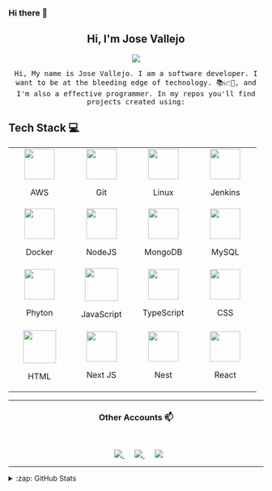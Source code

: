 ### Hi there 👋

<h2 align="center"> Hi, I'm Jose Vallejo <br/> </h2>

<p align="center">
	<img src="https://media.giphy.com/media/gh0RRgkTXedvF0pDc0/giphy.gif">
</p>

<p align="center"> <samp>Hi, My name is Jose Vallejo. I am a software developer. I want to be at the bleeding edge of technology. 📚📈🔬, and I'm also a effective programmer. In my repos you'll find projects created using:

## Tech Stack :computer: <br>

<table align="center">
	<tbody>
		<tr>
			<td align="center" width="20%">
				<a style="display: block;" align="center" href="https://aws.amazon.com/es/" >
					<img height=60px src="https://img.icons8.com/color/48/000000/amazon-web-services.png" />
				</a>
				<p style="display: block;">AWS</p>
			</td>
			<td align="center" width="20%">
				<a style="display: block;" align="center" href="https://github.com/" >
					<img height=60px src="https://img.icons8.com/ios-glyphs/2x/github-2.png">
				</a>
				<p style="display: block;">Git</p>
			</td>
			<td align="center" width="20%">
				<a style="display: block;" align="center" href="https://www.linux.org/" >
					<img height=60px src="https://img.icons8.com/color/48/000000/linux.png" />
				</a>
				<p style="display: block;">Linux</p>
			</td>
			<td align="center" width="20%">
				<a style="display: block;" align="center" href="https://www.jenkins.io/" style="display: block;">
					<img height=60px src="https://img.icons8.com/color/48/000000/jenkins.png" />
				</a>
				<p>Jenkins</p>
			</td>
		</tr>
		<tr>
			<td align="center" width="20%">
				<a style="display: block;" align="center" href="https://www.docker.com/">
					<img height=60px src="https://img.icons8.com/color/48/000000/docker.png"/>
				</a>
				<p>Docker</p>
			</td>
			<td align="center" width="20%">
				<a style="display: block;" align="center" href="https://nodejs.org/es/docs/" >
					<img height=60px src="https://img.icons8.com/color/2x/nodejs.png" />
				</a>
				<p>NodeJS</p>
			</td>
			<td align="center" width="20%">
				<a style="display: block;" align="center" align="center" href="https://www.mongodb.com/es" >
					<img height=60px src="https://img.icons8.com/color/48/000000/mongodb.png">
				</a>
				<p>MongoDB</p>
			</td>
			<td align="center" width="20%">
				<a style="display: block;" align="center" href="https://www.mysql.com/" >
					<img height=60px src="https://img.icons8.com/ios-filled/50/000000/mysql-logo.png" />
				</a>
				<p>MySQL</p>
			</td>
		</tr>
		<tr>
			<td align="center" width="20%">
				<a style="display: block;" align="center" href="https://www.python.org/" target="_blank">
					<img height=60px src="https://img.icons8.com/color/2x/python.png" />
				</a>
				<p>Phyton</p>
			</td>
			<td align="center" width="20%">
				<a style="display: block;" align="center" href="https://developer.mozilla.org/es/docs/Web/JavaScript">
					<img height=65px src="https://img.icons8.com/color/2x/javascript.png" />
				</a>
				<p>JavaScript</p>
			</td>
			<td align="center" width="20%">
				<a style="display: block;" align="center" href="https://www.typescriptlang.org/">
					<img height=60px src="https://img.icons8.com/color/48/000000/typescript.png"/>
				</a>
				<p>TypeScript</p>
			</td>
			<td align="center" width="20%">
				<a style="display: block;" align="center" href="https://developer.mozilla.org/es/docs/Web/CSS">
					<img height=60px src="https://img.icons8.com/color/48/000000/css3.png" />
				</a>
				<p>CSS</p>
			</td>
		</tr>
		<tr>
			<td align="center" width="20%">
				<a style="display: block;" align="center" href="https://developer.mozilla.org/es/docs/Web/HTML">
					<img height=65px src="https://img.icons8.com/color/2x/html-5.png" />
				</a>
				<p>HTML</p>
			</td>
			<td align="center" width="20%">
				<a style="display: block;" align="center" href="https://nextjs.org/" >
					<img height=60px src="https://upload.wikimedia.org/wikipedia/commons/8/8e/Nextjs-logo.svg">
				</a>
				<p>Next JS</p>
			</td>
			<td align="center" width="20%">
				<a style="display: block;" align="center" href="https://nestjs.com/">
					<img height=60px src="https://seeklogo.com/images/N/nestjs-logo-09342F76C0-seeklogo.com.png">
				</a>
				<p>Nest</p>
			</td>
			<td align="center" width="20%">
				<a style="display: block;" align="center" href="https://es.reactjs.org/">
					<img height=60px src="https://img.icons8.com/ultraviolet/2x/react.png">
				</a>
				<p>React</p>
			</td>
		</tr>
	</tbody>
</table>

---

<h3 align="center"> Other Accounts 📫 </h3>
<br />
<p align="center">
	<a href="https://twitter.com/JoseAVallejo12/">
		<img style="margin-left: 10px;" heigrt=60px src="https://img.icons8.com/cute-clipart/64/000000/twitter.png"/>
	</a>
	<a style="margin: 10px;" href="https://web.facebook.com/josealfredo.vallejocontreras.1?_rdc=1&_rdr/">
		<img style="margin-left: 10px;" heigrt=60px src="https://img.icons8.com/cute-clipart/64/000000/facebook.png"/>
	</a>
	<a href="https://www.linkedin.com/in/jose-alfredo-vallejo-contreras-38199480/">
		<img style="margin-left: 10px;" heigrt=60px src="https://img.icons8.com/cute-clipart/64/000000/linkedin.png"/>
	</a>

</p>

---

<details>
  <summary>:zap: GitHub Stats</summary>
  <img align="left" alt="Jose Vallejo's GitHub Stats" src="https://github-readme-stats.vercel.app/api?username=JoseAVallejo12&show_icons=true&hide_border=true" />
  <img src="https://jf-gh-stats.vercel.app/api/top-langs/?username=JoseAVallejo12&layout=compact&hide=java&title_color=3867D6&icon_color=3867D6" alt="GitHub Top Languages" align="top"/>
</details>

<!--
**josevallejo1984/josevallejo1984** is a ✨ _special_ ✨ repository because its `README.md` (this file) appears on your GitHub profile.

Here are some ideas to get you started:

- 🔭 I’m currently working on ...
- 🌱 I’m currently learning ...
- 👯 I’m looking to collaborate on ...
- 🤔 I’m looking for help with ...
- 💬 Ask me about ...
- 📫 How to reach me: ...
- 😄 Pronouns: ...
- ⚡ Fun fact: ...
-->

